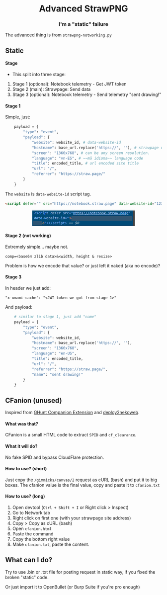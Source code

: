 <h1 align="center">
Advanced StrawPNG
</h1>

<h3 align="center">
I'm a "static" failure
</h3>

The advanced thing is from `strawpng-notworking.py`

## Static
#### Stage
- This split into three stage:
1. Stage 1 (optional): Notebook telemetry - Get JWT token
2. Stage 2 (main): Strawpage: Send data
3. Stage 3 (optional): Notebook telemetry - Send telemetry "sent drawing!"

#### Stage 1
Simple, just:
```python
    payload = {
        "type": "event",
        "payload": {
            "website": website_id, # data-website-id
            "hostname": base_url.replace('https://', ''), # strawpage url
            "screen": "1366x768", # can be any screen resolution.
            "language": "vn-ES", # ~~mã idioma~~ language code
            "title": encoded_title, # url encoded site title
            "url": "/",
            "referrer": "https://straw.page/"
        }
    }
```
The `website` is `data-website-id` script tag.
```html
<script defer="" src="https://notebook.straw.page" data-website-id="12345aef-6789-dead-beef-0123456789bc"></script>
```

<p align="center">
  <img src="https://github.com/Bang1338/strawpng/raw/refs/heads/main/docs/adv-img1.png">
</p>

#### Stage 2 (not working)
Extremely simple... maybe not.  
```
comp=<base64 zlib data>&<width, height & resize>
```
Problem is how we encode that value? or just left it naked (aka no encode)?

#### Stage 3
In header we just add:
```
"x-umami-cache": "<JWT token we got from stage 1>"
```

And payload:
```py
    # similar to stage 1, just add "name"
    payload = {
        "type": "event",
        "payload": {
            "website": website_id,
            "hostname": base_url.replace('https://', ''),
            "screen": "1366x768",
            "language": "en-US",
            "title": encoded_title,
            "url": "/",
            "referrer": "https://straw.page/",
            "name": "sent drawing!"
        }
    }
```

## CFanion (unused)
Inspired from [GHunt Companion Extension](https://chromewebstore.google.com/detail/ghunt-companion/dpdcofblfbmmnikcbmmiakkclocadjab) and [deploy2nekoweb](https://deploy.nekoweb.org).

#### What was that?
CFanion is a small HTML code to extract `SPID` and `cf_clearance`.

#### What it will do?
No fake SPID and bypass CloudFlare protection.

#### How to use? (short)
Just copy the `/gimmicks/canvas/2` request as cURL (bash) and put it to big boxes. The cfanion value is the final value, copy and paste it to `cfanion.txt`

#### How to use? (long)
1. Open devtool (`Ctrl + Shift + I` or Right click > Inspect)
2. Go to Network tab
3. Right click on first one (with your strawpage site address)
4. Copy > Copy as cURL (bash)
5. Open `cfanion.html`
6. Paste the command
7. Copy the bottom right value
8. Make `cfanion.txt`, paste the content.

## What can I do?
Try to use .bin or .txt file for posting request in static way, if you fixed the broken "static" code.

Or just import it to OpenBullet (or Burp Suite if you're pro enough)